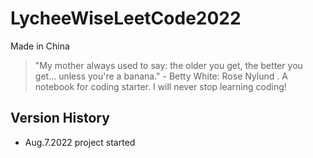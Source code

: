 # LycheeWiseLeetCode2022
Made in China

> "My mother always used to say: the older you get, the better you get... unless you're a banana." - Betty White: Rose Nylund <The Golden Girls>.
A notebook for coding starter. I will never stop learning coding!

## Version History

- Aug.7.2022 project started

